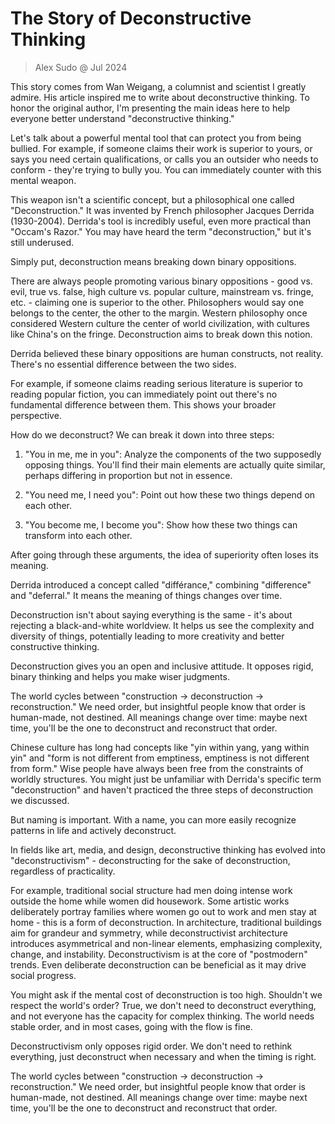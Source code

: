 

# The Story of Deconstructive Thinking
> Alex Sudo @ Jul 2024

This story comes from Wan Weigang, a columnist and scientist I greatly admire. His article inspired me to write about deconstructive thinking. To honor the original author, I'm presenting the main ideas here to help everyone better understand "deconstructive thinking."

Let's talk about a powerful mental tool that can protect you from being bullied. For example, if someone claims their work is superior to yours, or says you need certain qualifications, or calls you an outsider who needs to conform - they're trying to bully you. You can immediately counter with this mental weapon.

This weapon isn't a scientific concept, but a philosophical one called "Deconstruction." It was invented by French philosopher Jacques Derrida (1930-2004). Derrida's tool is incredibly useful, even more practical than "Occam's Razor." You may have heard the term "deconstruction," but it's still underused.

Simply put, deconstruction means breaking down binary oppositions.

There are always people promoting various binary oppositions - good vs. evil, true vs. false, high culture vs. popular culture, mainstream vs. fringe, etc. - claiming one is superior to the other. Philosophers would say one belongs to the center, the other to the margin. Western philosophy once considered Western culture the center of world civilization, with cultures like China's on the fringe. Deconstruction aims to break down this notion.

Derrida believed these binary oppositions are human constructs, not reality. There's no essential difference between the two sides.

For example, if someone claims reading serious literature is superior to reading popular fiction, you can immediately point out there's no fundamental difference between them. This shows your broader perspective.

How do we deconstruct? We can break it down into three steps:

1. "You in me, me in you": Analyze the components of the two supposedly opposing things. You'll find their main elements are actually quite similar, perhaps differing in proportion but not in essence.

2. "You need me, I need you": Point out how these two things depend on each other.

3. "You become me, I become you": Show how these two things can transform into each other.

After going through these arguments, the idea of superiority often loses its meaning.

Derrida introduced a concept called "différance," combining "difference" and "deferral." It means the meaning of things changes over time.

Deconstruction isn't about saying everything is the same - it's about rejecting a black-and-white worldview. It helps us see the complexity and diversity of things, potentially leading to more creativity and better constructive thinking.

Deconstruction gives you an open and inclusive attitude. It opposes rigid, binary thinking and helps you make wiser judgments.

The world cycles between "construction → deconstruction → reconstruction." We need order, but insightful people know that order is human-made, not destined. All meanings change over time: maybe next time, you'll be the one to deconstruct and reconstruct that order.

Chinese culture has long had concepts like "yin within yang, yang within yin" and "form is not different from emptiness, emptiness is not different from form." Wise people have always been free from the constraints of worldly structures. You might just be unfamiliar with Derrida's specific term "deconstruction" and haven't practiced the three steps of deconstruction we discussed.

But naming is important. With a name, you can more easily recognize patterns in life and actively deconstruct.

In fields like art, media, and design, deconstructive thinking has evolved into "deconstructivism" - deconstructing for the sake of deconstruction, regardless of practicality.

For example, traditional social structure had men doing intense work outside the home while women did housework. Some artistic works deliberately portray families where women go out to work and men stay at home - this is a form of deconstruction. In architecture, traditional buildings aim for grandeur and symmetry, while deconstructivist architecture introduces asymmetrical and non-linear elements, emphasizing complexity, change, and instability. Deconstructivism is at the core of "postmodern" trends. Even deliberate deconstruction can be beneficial as it may drive social progress.

You might ask if the mental cost of deconstruction is too high. Shouldn't we respect the world's order? True, we don't need to deconstruct everything, and not everyone has the capacity for complex thinking. The world needs stable order, and in most cases, going with the flow is fine.

Deconstructivism only opposes rigid order. We don't need to rethink everything, just deconstruct when necessary and when the timing is right.

The world cycles between "construction → deconstruction → reconstruction." We need order, but insightful people know that order is human-made, not destined. All meanings change over time: maybe next time, you'll be the one to deconstruct and reconstruct that order.
